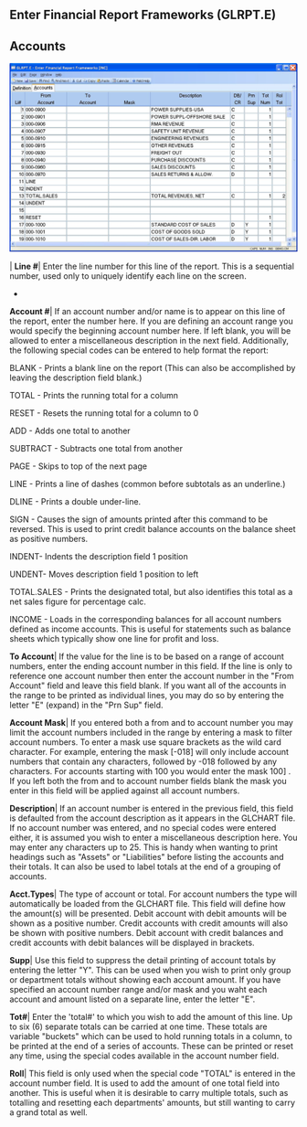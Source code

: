 ## Enter Financial Report Frameworks (GLRPT.E)
<PageHeader />

## Accounts

![](./GLRPT-E-2.jpg)

| **Line #**|  Enter the line number for this line of the report. This is a
sequential number, used only to uniquely identify each line on the screen.

-  
**Account #**|  If an account number and/or name is to appear on this line of
the report, enter the number here. If you are defining an account range you
would specify the beginning account number here. If left blank, you will be
allowed to enter a miscellaneous description in the next field. Additionally,
the following special codes can be entered to help format the report:

BLANK - Prints a blank line on the report (This can also be accomplished by
leaving the description field blank.)

TOTAL - Prints the running total for a column

RESET - Resets the running total for a column to 0

ADD - Adds one total to another

SUBTRACT - Subtracts one total from another

PAGE - Skips to top of the next page

LINE - Prints a line of dashes (common before subtotals as an underline.)

DLINE - Prints a double under-line.

SIGN - Causes the sign of amounts printed after this command to be reversed.
This is used to print credit balance accounts on the balance sheet as positive
numbers.

INDENT- Indents the description field 1 position

UNDENT- Moves description field 1 position to left

TOTAL.SALES - Prints the designated total, but also identifies this total as a
net sales figure for percentage calc.

INCOME - Loads in the corresponding balances for all account numbers defined
as income accounts. This is useful for statements such as balance sheets which
typically show one line for profit and loss.

**To Account**|  If the value for the line is to be based on a range of
account numbers, enter the ending account number in this field. If the line is
only to reference one account number then enter the account number in the
"From Account" field and leave this field blank. If you want all of the
accounts in the range to be printed as individual lines, you may do so by
entering the letter "E" (expand) in the "Prn Sup" field.

**Account Mask**|  If you entered both a from and to account number you may
limit the account numbers included in the range by entering a mask to filter
account numbers. To enter a mask use square brackets as the wild card
character. For example, entering the mask [-018] will only include account
numbers that contain any characters, followed by -018 followed by any
characters. For accounts starting with 100 you would enter the mask 100] . If
you left both the from and to account number fields blank the mask you enter
in this field will be applied against all account numbers.

**Description**|  If an account number is entered in the previous field, this
field is defaulted from the account description as it appears in the GLCHART
file. If no account number was entered, and no special codes were entered
either, it is assumed you wish to enter a miscellaneous description here. You
may enter any characters up to 25. This is handy when wanting to print
headings such as "Assets" or "Liabilities" before listing the accounts and
their totals. It can also be used to label totals at the end of a grouping of
accounts.

**Acct.Types**|  The type of account or total. For account numbers the type
will automatically be loaded from the GLCHART file. This field will define how
the amount(s) will be presented. Debit account with debit amounts will be
shown as a positive number. Credit accounts with credit amounts will also be
shown with positive numbers. Debit account with credit balances and credit
accounts with debit balances will be displayed in brackets.

**Supp**|  Use this field to suppress the detail printing of account totals by
entering the letter "Y". This can be used when you wish to print only group or
department totals without showing each account amount. If you have specified
an account number range and/or mask and you waht each account and amount
listed on a separate line, enter the letter "E".

**Tot#**|  Enter the 'total#' to which you wish to add the amount of this
line. Up to six (6) separate totals
can be carried at one time. These totals are variable "buckets" which can be
used to hold
running totals in a column, to be printed at the end of a series of accounts.
These can be printed or reset any time, using the special codes available in
the account number field.

**Roll**|  This field is only used when the special code "TOTAL" is entered in
the account number
field. It is used to add the amount of one total field into another. This is
useful when it is desirable to carry multiple totals, such as totalling and
resetting each departments' amounts, but still wanting to carry a grand total
as well.


<badge text= "Version 8.10.57 " vertical="middle" />

<PageFooter />
